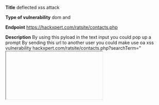 **Title**
deflected xss attack

**Type of vulnerability**
dom and 

**Endpoint**
https://hackxpert.com/ratsite/contacts.php

**Description**
By using this pyload in the text input you could pop up a prompt
By sending this url to another user you could make use oa xss vulnerability
hackxpert.com/ratsite/contacts.php?searchTerm="<iframe src=javascript:prompt()>
"<iframe src=javascript:prompt()>

**Steps to reproduce**

*Steps*
Dom based xss
1. go to https://hackxpert.com/ratsite/contacts.php
2. paste this code in the search input "<iframe src=javascript:prompt()>
3. click search, and you will get a pop up

deflcted based xss
1. By sending this url to another user
	hackxpert.com/ratsite/contacts.php?searchTerm="<iframe src=javascript:prompt()>
to anothet user you clud inject code in their  web browser


**Impact**
Xss attacks could inject malicious code in the browser



